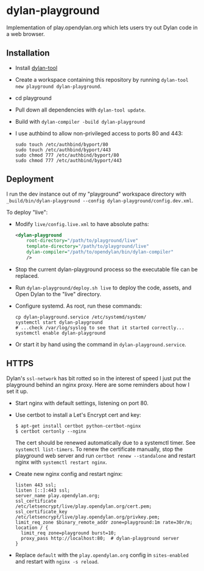 # dylan-playground

Implementation of play.opendylan.org which lets users try out Dylan code in a
web browser.

## Installation

* Install [dylan-tool](http://github.com/cgay/dylan-tool)
* Create a workspace containing this repository by running `dylan-tool new playground dylan-playground`.
* cd playground
* Pull down all dependencies with `dylan-tool update`.
* Build with `dylan-compiler -build dylan-playground`
* I use authbind to allow non-privileged access to ports 80 and 443:

  ```shell
  sudo touch /etc/authbind/byport/80
  sudo touch /etc/authbind/byport/443
  sudo chmod 777 /etc/authbind/byport/80
  sudo chmod 777 /etc/authbind/byport/443
  ```

## Deployment

I run the dev instance out of my "playground" workspace directory with
`_build/bin/dylan-playground --config dylan-playground/config.dev.xml`.

To deploy "live":

* Modify `live/config.live.xml` to have absolute paths:

  ```xml
  <dylan-playground
      root-directory="/path/to/playground/live"
      template-directory="/path/to/playground/live"
      dylan-compiler="/path/to/opendylan/bin/dylan-compiler"
      />
  ```

* Stop the current dylan-playground process so the executable file can be
  replaced.

* Run `dylan-playground/deploy.sh live` to deploy the code, assets, and Open
  Dylan to the "live" directory.

* Configure systemd. As root, run these commands:

  ```shell
  cp dylan-playground.service /etc/systemd/system/
  systemctl start dylan-playground
  # ...check /var/log/syslog to see that it started correctly...
  systemctl enable dylan-playground
  ```

* Or start it by hand using the command in `dylan-playground.service`.

## HTTPS

Dylan's `ssl-network` has bit rotted so in the interest of speed I just put the
playground behind an nginx proxy. Here are some reminders about how I set it
up.

* Start nginx with default settings, listening on port 80.

* Use certbot to install a Let's Encrypt cert and key:
  ```shell
  $ apt-get install certbot python-certbot-nginx
  $ certbot certonly --nginx
  ```

  The cert should be renewed automatically due to a systemctl timer. See
  `systemctl list-timers`.  To renew the certificate manually, stop the
  playground web server and run `certbot renew --standalone` and restart
  nginx with `systemctl restart nginx`.

* Create new nginx config and restart nginx:
  ```
  listen 443 ssl;
  listen [::]:443 ssl;
  server_name play.opendylan.org;
  ssl_certificate     /etc/letsencrypt/live/play.opendylan.org/cert.pem;
  ssl_certificate_key /etc/letsencrypt/live/play.opendylan.org/privkey.pem;
  limit_req_zone $binary_remote_addr zone=playground:1m rate=30r/m;
  location / {
    limit_req zone=playground burst=10;
    proxy_pass http://localhost:80;  # dylan-playground server
  }
  ```

* Replace `default` with the `play.opendylan.org` config in `sites-enabled` and
  restart with `nginx -s reload`.
